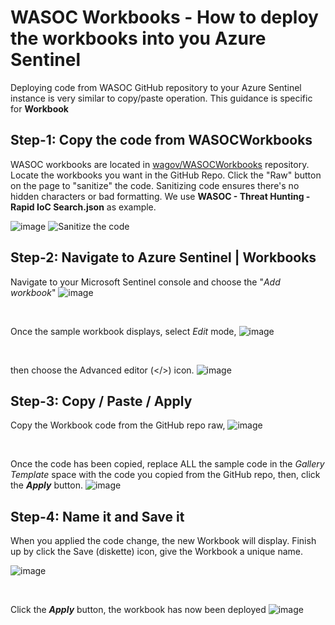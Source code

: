 # WASOC Workbooks - How to deploy the workbooks into you Azure Sentinel
Deploying code from WASOC GitHub repository to your Azure Sentinel instance is very similar to copy/paste operation. This guidance is specific for **Workbook**


## Step-1: Copy the code from WASOCWorkbooks
WASOC workbooks are located in [wagov/WASOCWorkbooks](https://github.com/wagov/WASOCWorkbooks) repository.
Locate the workbooks you want in the GitHub Repo. Click the "Raw" button on the page to "sanitize" the code. Sanitizing code ensures there's no hidden characters or bad formatting.
We use **WASOC - Threat Hunting - Rapid IoC Search.json** as example.

![image](https://github.com/wagov/WASOCWorkbooks/assets/43643214/cb6582ff-be27-4a17-bd1f-ca0cae650414)
![Sanitize the code](https://github.com/wagov/WASOCWorkbooks/assets/43643214/a8ea0825-5266-4290-b8b9-09ea8ccd2954)

## Step-2: Navigate to Azure Sentinel | Workbooks

Navigate to your Microsoft Sentinel console and choose the "_Add workbook_" 
![image](https://github.com/wagov/WASOCWorkbooks/assets/43643214/6a67c229-4108-40dc-b712-926f98031e3e)

<br>

Once the sample workbook displays, select _Edit_ mode,
![image](https://github.com/wagov/WASOCWorkbooks/assets/43643214/904e1c5c-673f-4f71-b555-72388eb9d89d)

<br>

then choose the Advanced editor (</>) icon.
![image](https://github.com/wagov/WASOCWorkbooks/assets/43643214/779bb31f-d226-41e8-8933-18ceecd5b9de)

## Step-3: Copy / Paste / Apply
Copy the Workbook code from the GitHub repo raw,
![image](https://github.com/wagov/WASOCWorkbooks/assets/43643214/f5c58b76-df26-4b5f-acc7-7a3caa85a750)

<br>

Once the code has been copied, replace ALL the sample code in the _Gallery Template_ space with the code you copied from the GitHub repo, then, click the **_Apply_** button.
![image](https://github.com/wagov/WASOCWorkbooks/assets/43643214/74401503-8cc6-4f41-ab82-f751dea34f9d)


## Step-4: Name it and Save it
When you applied the code change, the new Workbook will display. Finish up by click the Save (diskette) icon, give the Workbook a unique name.

![image](https://github.com/wagov/WASOCWorkbooks/assets/43643214/33df471a-6caf-4123-85be-44a22018316b)

<br>

Click the **_Apply_** button, the workbook has now been deployed
![image](https://github.com/wagov/WASOCWorkbooks/assets/43643214/8d27858d-c819-4ce9-8495-f3cc660fd10e)

